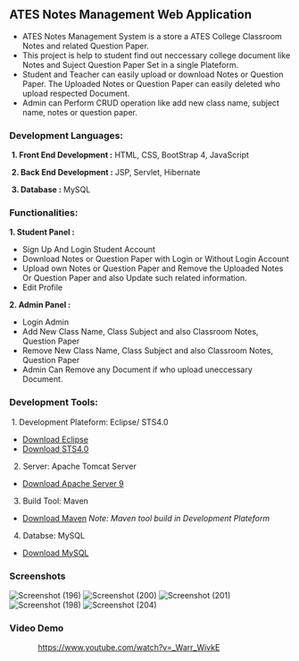 
##    **ATES Notes Management Web Application**


* ATES Notes Management System is a store a ATES College Classroom Notes and related Question Paper.  
* This project is help to student find out neccessary college document like Notes and Suject Question Paper Set in a single Plateform.
* Student and Teacher can easily upload or download Notes or Question Paper. The Uploaded Notes or Question Paper can easily deleted who upload respected Document.
* Admin can Perform CRUD operation like add new class name, subject name, notes or question paper.

### Development Languages:
&nbsp;**1. Front End Development :**
HTML, CSS, BootStrap 4, JavaScript

&nbsp;**2. Back End Development :**
JSP, Servlet, Hibernate

&nbsp;**3. Database :**
MySQL

### Functionalities:
**1. Student Panel :** 

* Sign Up And Login Student Account
* Download Notes or Question Paper with Login or Without Login Account
* Upload own Notes or Question Paper and Remove the Uploaded Notes Or Question Paper and also Update such related information.
* Edit Profile

**2. Admin Panel :**

* Login Admin 
* Add New Class Name, Class Subject and also Classroom Notes, Question Paper
* Remove New Class Name, Class Subject and also Classroom Notes, Question Paper
* Admin Can Remove any  Document if who upload uneccessary Document.

### Development Tools:
 &nbsp;1. Development Plateform: Eclipse/ STS4.0
 * [Download Eclipse](https://www.eclipse.org/downloads/)
 * [Download STS4.0](https://spring.io/tools)

 &nbsp; 2. Server: Apache Tomcat Server
 * [Download Apache Server 9](https://tomcat.apache.org/download-90.cgi)

 &nbsp; 3. Build Tool: Maven
 * [Download Maven](https://maven.apache.org/download.cgi) *Note: Maven tool build in Development Plateform*

 &nbsp; 4. Databse: MySQL
 * [Download MySQL](https://www.mysql.com/downloads/)

### Screenshots

![Screenshot (196)](https://user-images.githubusercontent.com/72797331/161936014-10413f03-7782-4e0f-acee-f0b36ff9ae58.png)
![Screenshot (200)](https://user-images.githubusercontent.com/72797331/161936374-80c12c09-259f-473d-a188-4a4f89043219.png)
![Screenshot (201)](https://user-images.githubusercontent.com/72797331/161936408-66249ab9-4847-439d-a18f-d7466f559b56.png)
![Screenshot (198)](https://user-images.githubusercontent.com/72797331/161936448-f392fd66-937e-41e5-828b-838821c8145b.png)
![Screenshot (204)](https://user-images.githubusercontent.com/72797331/161936468-3068d34a-24c8-41f3-b345-b20ae52494d1.png)



### Video Demo
   

&nbsp;&nbsp;&nbsp;&nbsp;&nbsp;&nbsp;&nbsp;&nbsp;&nbsp;&nbsp;&nbsp;&nbsp; https://www.youtube.com/watch?v=_Warr_WivkE

